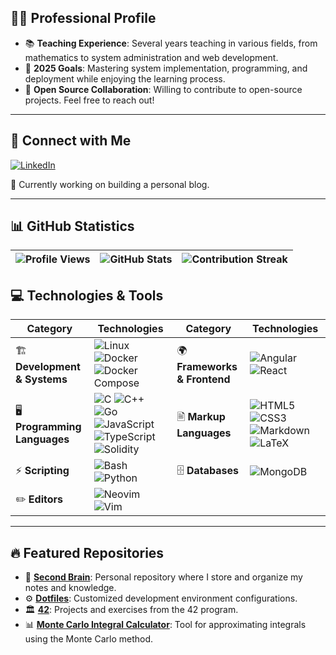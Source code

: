 ## 👨‍🏫 Professional Profile

- 📚 **Teaching Experience**: Several years teaching in various fields, from mathematics to system administration and web development.
- 🎯 **2025 Goals**: Mastering system implementation, programming, and deployment while enjoying the learning process.
- 🤝 **Open Source Collaboration**: Willing to contribute to open-source projects. Feel free to reach out!

---

## 🔗 Connect with Me  

[![LinkedIn](https://img.shields.io/badge/LinkedIn-%230A66C2.svg?style=for-the-badge&logo=linkedin&logoColor=white)](https://www.linkedin.com/in/alejandro-pintos-alcarazo-5b750b315/)  

📌 Currently working on building a personal blog.

---
## 📊 GitHub Statistics  

| ![Profile Views](https://komarev.com/ghpvc/?username=Aletheios42) | ![GitHub Stats](https://github-readme-stats.vercel.app/api?username=Aletheios42&theme=light&hide_border=false&include_all_commits=true&count_private=true) | ![Contribution Streak](https://github-readme-streak-stats.herokuapp.com/?user=Aletheios42&theme=light&hide_border=false) |
|---|---|---|


## 💻 Technologies & Tools  

| **Category**       | **Technologies** | **Category**       | **Technologies** |
|--------------------|-----------------|--------------------|-----------------|
| 🏗️ **Development & Systems** | ![Linux](https://img.shields.io/badge/Linux-%23FCC624.svg?style=for-the-badge&logo=linux&logoColor=black) ![Docker](https://img.shields.io/badge/docker-%230db7ed.svg?style=for-the-badge&logo=docker&logoColor=white) ![Docker Compose](https://img.shields.io/badge/docker_compose-%230db7ed.svg?style=for-the-badge&logo=docker&logoColor=white) | 🌍 **Frameworks & Frontend** | ![Angular](https://img.shields.io/badge/angular-%23DD0031.svg?style=for-the-badge&logo=angular&logoColor=white) ![React](https://img.shields.io/badge/react-%2320232a.svg?style=for-the-badge&logo=react&logoColor=%2361DAFB) |
| 🖥️ **Programming Languages** | ![C](https://img.shields.io/badge/c-%2300599C.svg?style=for-the-badge&logo=c&logoColor=white) ![C++](https://img.shields.io/badge/c++-%2300599C.svg?style=for-the-badge&logo=c%2B%2B&logoColor=white) ![Go](https://img.shields.io/badge/go-%2300ADD8.svg?style=for-the-badge&logo=go&logoColor=white) ![JavaScript](https://img.shields.io/badge/javascript-%23323330.svg?style=for-the-badge&logo=javascript&logoColor=%23F7DF1E) ![TypeScript](https://img.shields.io/badge/typescript-%23007ACC.svg?style=for-the-badge&logo=typescript&logoColor=white) ![Solidity](https://img.shields.io/badge/solidity-%23363636.svg?style=for-the-badge&logo=solidity&logoColor=white) | 🖹 **Markup Languages** | ![HTML5](https://img.shields.io/badge/html5-%23E34F26.svg?style=for-the-badge&logo=html5&logoColor=white) ![CSS3](https://img.shields.io/badge/css3-%231572B6.svg?style=for-the-badge&logo=css3&logoColor=white) ![Markdown](https://img.shields.io/badge/markdown-%23000000.svg?style=for-the-badge&logo=markdown&logoColor=white) ![LaTeX](https://img.shields.io/badge/LaTeX-%23008080.svg?style=for-the-badge&logo=latex&logoColor=white) |
| ⚡ **Scripting** | ![Bash](https://img.shields.io/badge/bash-%23121011.svg?style=for-the-badge&logo=gnu-bash&logoColor=white) ![Python](https://img.shields.io/badge/python-3670A0?style=for-the-badge&logo=python&logoColor=ffdd54) | 🗄️ **Databases** | ![MongoDB](https://img.shields.io/badge/mongodb-%2347A248.svg?style=for-the-badge&logo=mongodb&logoColor=white) |
| ✏️ **Editors** | ![Neovim](https://img.shields.io/badge/neovim-%2300A77E.svg?style=for-the-badge&logo=neovim&logoColor=white) ![Vim](https://img.shields.io/badge/vim-%23019733.svg?style=for-the-badge&logo=vim&logoColor=white) | | |

---

## 🔥 Featured Repositories  

- 🧠 [**Second Brain**](https://github.com/Aletheios42/second-brain): Personal repository where I store and organize my notes and knowledge.  
- ⚙️ [**Dotfiles**](https://github.com/Aletheios42/dotfiles): Customized development environment configurations.  
- 🏛️ [**42**](https://github.com/Aletheios42/42): Projects and exercises from the 42 program.  
- 📊 [**Monte Carlo Integral Calculator**](https://github.com/Aletheios42/Calculadora-MonteCarlo): Tool for approximating integrals using the Monte Carlo method.
